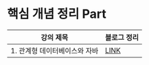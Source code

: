 # 핵심 개념 정리 Part

|강의 제목 | 블로그 정리|
|---------- | ----------|
|1. 관계형 데이터베이스와 자바 | [LINK](https://codingtalk.tistory.com/222)|
